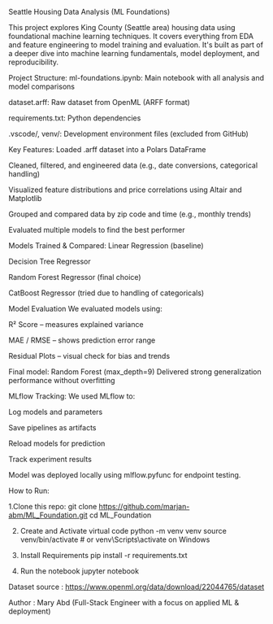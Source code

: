 Seattle Housing Data Analysis (ML Foundations)

This project explores King County (Seattle area) housing data using foundational machine learning techniques. It covers everything from EDA and feature engineering to model training and evaluation. It's built as part of a deeper dive into machine learning fundamentals, model deployment, and reproducibility.

Project Structure:
ml-foundations.ipynb: Main notebook with all analysis and model comparisons

dataset.arff: Raw dataset from OpenML (ARFF format)

requirements.txt: Python dependencies

.vscode/, venv/: Development environment files (excluded from GitHub)


Key Features:
Loaded .arff dataset into a Polars DataFrame

Cleaned, filtered, and engineered data (e.g., date conversions, categorical handling)

Visualized feature distributions and price correlations using Altair and Matplotlib

Grouped and compared data by zip code and time (e.g., monthly trends)

Evaluated multiple models to find the best performer

Models Trained & Compared:
Linear Regression (baseline)

Decision Tree Regressor

Random Forest Regressor (final choice)

CatBoost Regressor (tried due to handling of categoricals)

Model Evaluation
We evaluated models using:

R² Score – measures explained variance

MAE / RMSE – shows prediction error range

Residual Plots – visual check for bias and trends

Final model:
Random Forest (max_depth=9)
Delivered strong generalization performance without overfitting

MLflow Tracking:
We used MLflow to:

Log models and parameters

Save pipelines as artifacts

Reload models for prediction

Track experiment results

Model was deployed locally using mlflow.pyfunc for endpoint testing.



How to Run:

1.Clone this repo:
   git clone https://github.com/marjan-abm/ML_Foundation.git
   cd ML_Foundation

2. Create and Activate virtual code
python -m venv venv
source venv/bin/activate  # or venv\Scripts\activate on Windows

3. Install Requirements
pip install -r requirements.txt

4. Run the notebook
jupyter notebook

Dataset source : https://www.openml.org/data/download/22044765/dataset

Author : Mary Abd (Full-Stack Engineer with a focus on applied ML & deployment)
